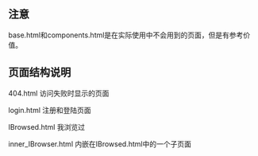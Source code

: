 ## 注意

base.html和components.html是在实际使用中不会用到的页面，但是有参考价值。

## 页面结构说明

404.html 访问失败时显示的页面

login.html 注册和登陆页面

IBrowsed.html 我浏览过

inner_IBrowser.html 内嵌在IBrowsed.html中的一个子页面